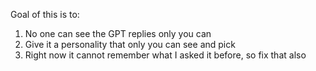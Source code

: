 Goal of this is to:
1. No one can see the GPT replies only you can
2. Give it a personality that only you can see and pick
3. Right now it cannot remember what I asked it before, so fix that also
   
